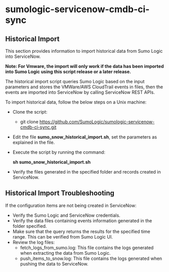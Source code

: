 # sumologic-servicenow-cmdb-ci-sync
## Historical Import 

This section provides information to import historical data from Sumo Logic into ServiceNow.

**Note: For Vmware, the import will only work if the data has been imported into Sumo Logic using this script release or a later release.**

The historical import script queries Sumo Logic based on the input parameters and stores the VMWare/AWS CloudTrail events in files, then the events are imported into ServiceNow by calling ServiceNow REST APIs.

To import historical data, follow the below steps on a Unix machine:

* Clone the script:
  * git clone https://github.com/SumoLogic/sumologic-servicenow-cmdb-ci-sync.git 
* Edit the file **sumo_snow_historical_import.sh**, set the parameters as explained in the file.

* Execute the script by running the command:
    
    **sh sumo_snow_historical_import.sh**

* Verify the files generated in the specified folder and records created in ServiceNow.

## Historical Import Troubleshooting 
If the configuration items are not being created in ServiceNow:
* Verify the Sumo Logic and ServiceNow credentials.
* Verify the data files containing events information generated in the folder specified.
* Make sure that the query returns the results for the specified time range. This can be verified from Sumo Logic UI.
* Review the log files:
  * fetch_logs_from_sumo.log: This file contains the logs generated when extracting the data from Sumo Logic.
  * push_items_to_snow.log: This file contains the logs generated when pushing the data to ServiceNow.
